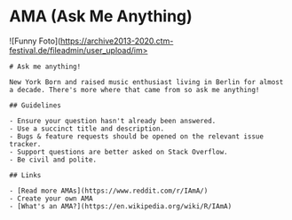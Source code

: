 # AMA (Ask Me Anything)
![Funny Foto](https://archive2013-2020.ctm-festival.de/fileadmin/user_upload/im>

```
# Ask me anything!

New York Born and raised music enthusiast living in Berlin for almost a decade. There's more where that came from so ask me anything!

## Guidelines

- Ensure your question hasn't already been answered.
- Use a succinct title and description.
- Bugs & feature requests should be opened on the relevant issue tracker.
- Support questions are better asked on Stack Overflow.
- Be civil and polite.

## Links

- [Read more AMAs](https://www.reddit.com/r/IAmA/)
- Create your own AMA
- [What's an AMA?](https://en.wikipedia.org/wiki/R/IAmA)

```
